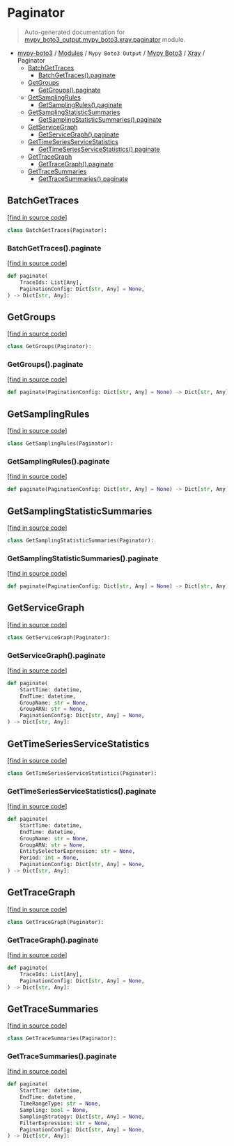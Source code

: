 # Paginator

> Auto-generated documentation for [mypy_boto3_output.mypy_boto3.xray.paginator](https://github.com/vemel/mypy_boto3/blob/master/mypy_boto3_output/mypy_boto3/xray/paginator.py) module.

- [mypy-boto3](../../../README.md#mypy_boto3) / [Modules](../../../MODULES.md#mypy-boto3-modules) / `Mypy Boto3 Output` / [Mypy Boto3](../index.md#mypy-boto3) / [Xray](index.md#xray) / Paginator
    - [BatchGetTraces](#batchgettraces)
        - [BatchGetTraces().paginate](#batchgettracespaginate)
    - [GetGroups](#getgroups)
        - [GetGroups().paginate](#getgroupspaginate)
    - [GetSamplingRules](#getsamplingrules)
        - [GetSamplingRules().paginate](#getsamplingrulespaginate)
    - [GetSamplingStatisticSummaries](#getsamplingstatisticsummaries)
        - [GetSamplingStatisticSummaries().paginate](#getsamplingstatisticsummariespaginate)
    - [GetServiceGraph](#getservicegraph)
        - [GetServiceGraph().paginate](#getservicegraphpaginate)
    - [GetTimeSeriesServiceStatistics](#gettimeseriesservicestatistics)
        - [GetTimeSeriesServiceStatistics().paginate](#gettimeseriesservicestatisticspaginate)
    - [GetTraceGraph](#gettracegraph)
        - [GetTraceGraph().paginate](#gettracegraphpaginate)
    - [GetTraceSummaries](#gettracesummaries)
        - [GetTraceSummaries().paginate](#gettracesummariespaginate)

## BatchGetTraces

[[find in source code]](https://github.com/vemel/mypy_boto3/blob/master/mypy_boto3_output/mypy_boto3/xray/paginator.py#L11)

```python
class BatchGetTraces(Paginator):
```

### BatchGetTraces().paginate

[[find in source code]](https://github.com/vemel/mypy_boto3/blob/master/mypy_boto3_output/mypy_boto3/xray/paginator.py#L14)

```python
def paginate(
    TraceIds: List[Any],
    PaginationConfig: Dict[str, Any] = None,
) -> Dict[str, Any]:
```

## GetGroups

[[find in source code]](https://github.com/vemel/mypy_boto3/blob/master/mypy_boto3_output/mypy_boto3/xray/paginator.py#L20)

```python
class GetGroups(Paginator):
```

### GetGroups().paginate

[[find in source code]](https://github.com/vemel/mypy_boto3/blob/master/mypy_boto3_output/mypy_boto3/xray/paginator.py#L23)

```python
def paginate(PaginationConfig: Dict[str, Any] = None) -> Dict[str, Any]:
```

## GetSamplingRules

[[find in source code]](https://github.com/vemel/mypy_boto3/blob/master/mypy_boto3_output/mypy_boto3/xray/paginator.py#L27)

```python
class GetSamplingRules(Paginator):
```

### GetSamplingRules().paginate

[[find in source code]](https://github.com/vemel/mypy_boto3/blob/master/mypy_boto3_output/mypy_boto3/xray/paginator.py#L30)

```python
def paginate(PaginationConfig: Dict[str, Any] = None) -> Dict[str, Any]:
```

## GetSamplingStatisticSummaries

[[find in source code]](https://github.com/vemel/mypy_boto3/blob/master/mypy_boto3_output/mypy_boto3/xray/paginator.py#L34)

```python
class GetSamplingStatisticSummaries(Paginator):
```

### GetSamplingStatisticSummaries().paginate

[[find in source code]](https://github.com/vemel/mypy_boto3/blob/master/mypy_boto3_output/mypy_boto3/xray/paginator.py#L37)

```python
def paginate(PaginationConfig: Dict[str, Any] = None) -> Dict[str, Any]:
```

## GetServiceGraph

[[find in source code]](https://github.com/vemel/mypy_boto3/blob/master/mypy_boto3_output/mypy_boto3/xray/paginator.py#L41)

```python
class GetServiceGraph(Paginator):
```

### GetServiceGraph().paginate

[[find in source code]](https://github.com/vemel/mypy_boto3/blob/master/mypy_boto3_output/mypy_boto3/xray/paginator.py#L44)

```python
def paginate(
    StartTime: datetime,
    EndTime: datetime,
    GroupName: str = None,
    GroupARN: str = None,
    PaginationConfig: Dict[str, Any] = None,
) -> Dict[str, Any]:
```

## GetTimeSeriesServiceStatistics

[[find in source code]](https://github.com/vemel/mypy_boto3/blob/master/mypy_boto3_output/mypy_boto3/xray/paginator.py#L55)

```python
class GetTimeSeriesServiceStatistics(Paginator):
```

### GetTimeSeriesServiceStatistics().paginate

[[find in source code]](https://github.com/vemel/mypy_boto3/blob/master/mypy_boto3_output/mypy_boto3/xray/paginator.py#L58)

```python
def paginate(
    StartTime: datetime,
    EndTime: datetime,
    GroupName: str = None,
    GroupARN: str = None,
    EntitySelectorExpression: str = None,
    Period: int = None,
    PaginationConfig: Dict[str, Any] = None,
) -> Dict[str, Any]:
```

## GetTraceGraph

[[find in source code]](https://github.com/vemel/mypy_boto3/blob/master/mypy_boto3_output/mypy_boto3/xray/paginator.py#L71)

```python
class GetTraceGraph(Paginator):
```

### GetTraceGraph().paginate

[[find in source code]](https://github.com/vemel/mypy_boto3/blob/master/mypy_boto3_output/mypy_boto3/xray/paginator.py#L74)

```python
def paginate(
    TraceIds: List[Any],
    PaginationConfig: Dict[str, Any] = None,
) -> Dict[str, Any]:
```

## GetTraceSummaries

[[find in source code]](https://github.com/vemel/mypy_boto3/blob/master/mypy_boto3_output/mypy_boto3/xray/paginator.py#L80)

```python
class GetTraceSummaries(Paginator):
```

### GetTraceSummaries().paginate

[[find in source code]](https://github.com/vemel/mypy_boto3/blob/master/mypy_boto3_output/mypy_boto3/xray/paginator.py#L83)

```python
def paginate(
    StartTime: datetime,
    EndTime: datetime,
    TimeRangeType: str = None,
    Sampling: bool = None,
    SamplingStrategy: Dict[str, Any] = None,
    FilterExpression: str = None,
    PaginationConfig: Dict[str, Any] = None,
) -> Dict[str, Any]:
```
